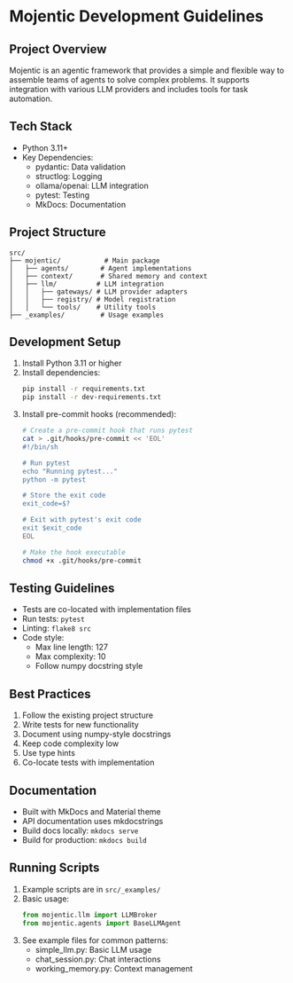 # Mojentic Development Guidelines

## Project Overview
Mojentic is an agentic framework that provides a simple and flexible way to assemble teams of agents to solve complex problems. It supports integration with various LLM providers and includes tools for task automation.

## Tech Stack
- Python 3.11+
- Key Dependencies:
  - pydantic: Data validation
  - structlog: Logging
  - ollama/openai: LLM integration
  - pytest: Testing
  - MkDocs: Documentation

## Project Structure
```
src/
├── mojentic/           # Main package
│   ├── agents/        # Agent implementations
│   ├── context/       # Shared memory and context
│   ├── llm/          # LLM integration
│   │   ├── gateways/ # LLM provider adapters
│   │   ├── registry/ # Model registration
│   │   └── tools/    # Utility tools
├── _examples/         # Usage examples
```

## Development Setup
1. Install Python 3.11 or higher
2. Install dependencies:
   ```bash
   pip install -r requirements.txt
   pip install -r dev-requirements.txt
   ```
3. Install pre-commit hooks (recommended):
   ```bash
   # Create a pre-commit hook that runs pytest
   cat > .git/hooks/pre-commit << 'EOL'
   #!/bin/sh

   # Run pytest
   echo "Running pytest..."
   python -m pytest

   # Store the exit code
   exit_code=$?

   # Exit with pytest's exit code
   exit $exit_code
   EOL

   # Make the hook executable
   chmod +x .git/hooks/pre-commit
   ```

## Testing Guidelines
- Tests are co-located with implementation files
- Run tests: `pytest`
- Linting: `flake8 src`
- Code style:
  - Max line length: 127
  - Max complexity: 10
  - Follow numpy docstring style

## Best Practices
1. Follow the existing project structure
2. Write tests for new functionality
3. Document using numpy-style docstrings
4. Keep code complexity low
5. Use type hints
6. Co-locate tests with implementation

## Documentation
- Built with MkDocs and Material theme
- API documentation uses mkdocstrings
- Build docs locally: `mkdocs serve`
- Build for production: `mkdocs build`

## Running Scripts
1. Example scripts are in `src/_examples/`
2. Basic usage:
   ```python
   from mojentic.llm import LLMBroker
   from mojentic.agents import BaseLLMAgent
   ```
3. See example files for common patterns:
   - simple_llm.py: Basic LLM usage
   - chat_session.py: Chat interactions
   - working_memory.py: Context management
